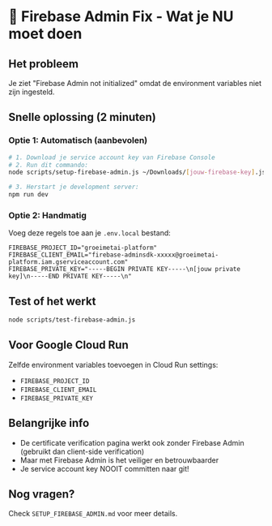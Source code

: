 # 🚨 Firebase Admin Fix - Wat je NU moet doen

## Het probleem
Je ziet "Firebase Admin not initialized" omdat de environment variables niet zijn ingesteld.

## Snelle oplossing (2 minuten)

### Optie 1: Automatisch (aanbevolen)
```bash
# 1. Download je service account key van Firebase Console
# 2. Run dit commando:
node scripts/setup-firebase-admin.js ~/Downloads/[jouw-firebase-key].json

# 3. Herstart je development server:
npm run dev
```

### Optie 2: Handmatig
Voeg deze regels toe aan je `.env.local` bestand:
```
FIREBASE_PROJECT_ID="groeimetai-platform" 
FIREBASE_CLIENT_EMAIL="firebase-adminsdk-xxxxx@groeimetai-platform.iam.gserviceaccount.com"
FIREBASE_PRIVATE_KEY="-----BEGIN PRIVATE KEY-----\n[jouw private key]\n-----END PRIVATE KEY-----\n"
```

## Test of het werkt
```bash
node scripts/test-firebase-admin.js
```

## Voor Google Cloud Run
Zelfde environment variables toevoegen in Cloud Run settings:
- `FIREBASE_PROJECT_ID`
- `FIREBASE_CLIENT_EMAIL`
- `FIREBASE_PRIVATE_KEY`

## Belangrijke info
- De certificate verification pagina werkt ook zonder Firebase Admin (gebruikt dan client-side verification)
- Maar met Firebase Admin is het veiliger en betrouwbaarder
- Je service account key NOOIT committen naar git!

## Nog vragen?
Check `SETUP_FIREBASE_ADMIN.md` voor meer details.